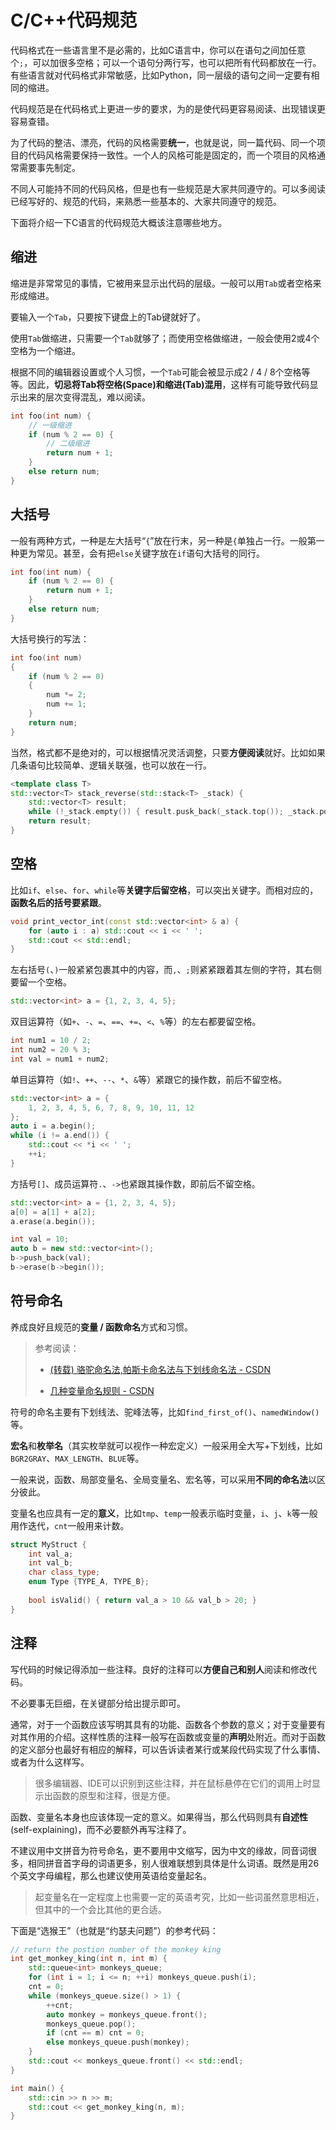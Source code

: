 # C/C++代码规范

代码格式在一些语言里不是必需的，比如C语言中，你可以在语句之间加任意个`;`，可以加很多空格；可以一个语句分两行写，也可以把所有代码都放在一行。有些语言就对代码格式非常敏感，比如Python，同一层级的语句之间一定要有相同的缩进。

代码规范是在代码格式上更进一步的要求，为的是使代码更容易阅读、出现错误更容易查错。

为了代码的整洁、漂亮，代码的风格需要**统一**，也就是说，同一篇代码、同一个项目的代码风格需要保持一致性。一个人的风格可能是固定的，而一个项目的风格通常需要事先制定。

不同人可能持不同的代码风格，但是也有一些规范是大家共同遵守的。可以多阅读已经写好的、规范的代码，来熟悉一些基本的、大家共同遵守的规范。

下面将介绍一下C语言的代码规范大概该注意哪些地方。



## 缩进

缩进是非常常见的事情，它被用来显示出代码的层级。一般可以用`Tab`或者空格来形成缩进。

要输入一个`Tab`，只要按下键盘上的Tab键就好了。

使用`Tab`做缩进，只需要一个`Tab`就够了；而使用空格做缩进，一般会使用2或4个空格为一个缩进。

根据不同的编辑器设置或个人习惯，一个`Tab`可能会被显示成2 / 4 / 8个空格等等。因此，**切忌将Tab将空格(Space)和缩进(Tab)混用**，这样有可能导致代码显示出来的层次变得混乱，难以阅读。

```cpp
int foo(int num) {
    // 一级缩进
    if (num % 2 == 0) {
        // 二级缩进
        return num + 1;
    }
    else return num;
}
```



## 大括号

一般有两种方式，一种是左大括号“`{`”放在行末，另一种是`{`单独占一行。一般第一种更为常见。甚至，会有把`else`关键字放在`if`语句大括号的同行。

```cpp
int foo(int num) {
    if (num % 2 == 0) {
        return num + 1;
    } 
    else return num;
}
```

大括号换行的写法：

```cpp
int foo(int num)
{
    if (num % 2 == 0)
    {
        num *= 2;
        num += 1;
    } 
    return num;
}
```

当然，格式都不是绝对的，可以根据情况灵活调整，只要**方便阅读**就好。比如如果几条语句比较简单、逻辑关联强，也可以放在一行。

```cpp 
<template class T>
std::vector<T> stack_reverse(std::stack<T> _stack) {
    std::vector<T> result;
    while (!_stack.empty()) { result.pusk_back(_stack.top()); _stack.pop(); }
    return result;
}
```

## 空格

比如`if`、`else`、`for`、`while`等**关键字后留空格**，可以突出关键字。而相对应的，**函数名后的括号要紧跟**。

```cpp
void print_vector_int(const std::vector<int> & a) {
    for (auto i : a) std::cout << i << ' ';
    std::cout << std::endl;
}
```

左右括号`(`、`)`一般紧紧包裹其中的内容，而`,`、`;`则紧紧跟着其左侧的字符，其右侧要留一个空格。

```cpp
std::vector<int> a = {1, 2, 3, 4, 5};
```

双目运算符（如`+`、`-`、`=`、`==`、`+=`、`<`、`%`等）的左右都要留空格。

```cpp
int num1 = 10 / 2;
int num2 = 20 % 3;
int val = num1 + num2;
```

单目运算符（如`!`、`++`、`--`、`*`、`&`等）紧跟它的操作数，前后不留空格。

```cpp
std::vector<int> a = {
    1, 2, 3, 4, 5, 6, 7, 8, 9, 10, 11, 12
};
auto i = a.begin();
while (i != a.end()) {
    std::cout << *i << ' ';
    ++i;
}
```

方括号`[]`、成员运算符`.`、`->`也紧跟其操作数，即前后不留空格。

```cpp
std::vector<int> a = {1, 2, 3, 4, 5};
a[0] = a[1] + a[2];
a.erase(a.begin());

int val = 10;
auto b = new std::vector<int>();
b->push_back(val);
b->erase(b->begin());
```



## 符号命名

养成良好且规范的**变量 / 函数命名**方式和习惯。

> 参考阅读：
>
> - [(转载) 骆驼命名法,帕斯卡命名法与下划线命名法 - CSDN](https://blog.csdn.net/u013321328/article/details/21025473)
>
> - [几种变量命名规则 - CSDN](https://blog.csdn.net/weixin_42205987/article/details/84063439)

符号的命名主要有下划线法、驼峰法等，比如`find_first_of()`、`namedWindow()`等。

**宏名**和**枚举名**（其实枚举就可以视作一种宏定义）一般采用全大写+下划线，比如`BGR2GRAY`、`MAX_LENGTH`、`BLUE`等。

一般来说，函数、局部变量名、全局变量名、宏名等，可以采用**不同的命名法**以区分彼此。

变量名也应具有一定的**意义**，比如`tmp`、`temp`一般表示临时变量，`i`、`j`、`k`等一般用作迭代，`cnt`一般用来计数。

```cpp
struct MyStruct {
    int val_a;
    int val_b;
    char class_type;
    enum Type {TYPE_A, TYPE_B};
    
    bool isValid() { return val_a > 10 && val_b > 20; }
}
```



## 注释

写代码的时候记得添加一些注释。良好的注释可以**方便自己和别人**阅读和修改代码。

不必要事无巨细，在关键部分给出提示即可。

通常，对于一个函数应该写明其具有的功能、函数各个参数的意义；对于变量要有对其作用的介绍。这样性质的注释一般写在函数或变量的**声明**处附近。而对于函数的定义部分也最好有相应的解释，可以告诉读者某行或某段代码实现了什么事情、或者为什么这样写。

> 很多编辑器、IDE可以识别到这些注释，并在鼠标悬停在它们的调用上时显示出函数的原型和注释，很是方便。

函数、变量名本身也应该体现一定的意义。如果得当，那么代码则具有**自述性**(self-explaining)，而不必要额外再写注释了。

不建议用中文拼音为符号命名，更不要用中文缩写，因为中文的缘故，同音词很多，相同拼音首字母的词语更多，别人很难联想到具体是什么词语。既然是用26个英文字母编程，那么也建议使用英语给变量起名。

> 起变量名在一定程度上也需要一定的英语考究，比如一些词虽然意思相近，但其中的一个会比其他的更合适。

下面是“选猴王”（也就是“约瑟夫问题”）的参考代码：

```cpp
// return the postion number of the monkey king
int get_monkey_king(int n, int m) {
    std::queue<int> monkeys_queue;
    for (int i = 1; i <= n; ++i) monkeys_queue.push(i);
    cnt = 0;
    while (monkeys_queue.size() > 1) {
        ++cnt;
        auto monkey = monkeys_queue.front();
        monkeys_queue.pop();
        if (cnt == m) cnt = 0; 
        else monkeys_queue.push(monkey);
    }
    std::cout << monkeys_queue.front() << std::endl;
}

int main() {
    std::cin >> n >> m;
    std::cout << get_monkey_king(n, m);
}
```



